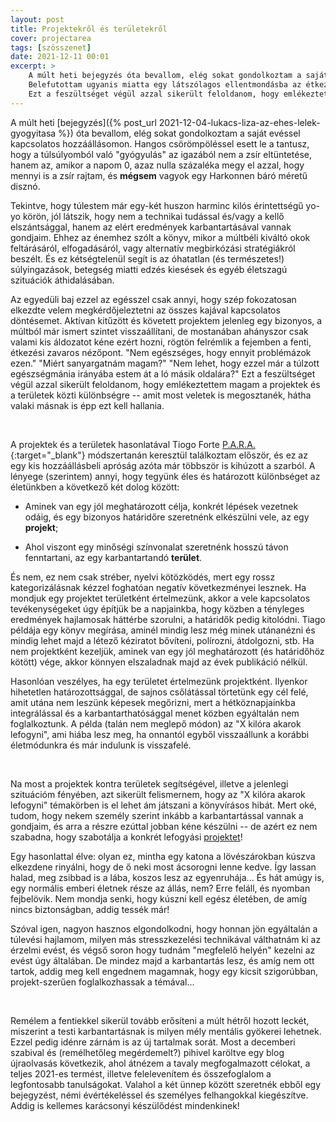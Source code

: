 ```yaml
---
layout: post
title: Projektekről és területekről
cover: projectarea
tags: [szösszenet]
date: 2021-12-11 00:01
excerpt: >
    A múlt heti bejegyzés óta bevallom, elég sokat gondolkoztam a saját evéssel kapcsolatos hozzáállásomon.
    Belefutottam ugyanis miatta egy látszólagos ellentmondásba az étkezés "megfelelő helyen kezelése" és néhány konkrét fitness célom között.
    Ezt a feszültséget végül azzal sikerült feloldanom, hogy emlékeztettem magam a projektek és a területek közti különbségre -- amit most veletek is megosztanék, hátha valaki másnak is épp ezt kell hallania.
---
```


A múlt heti [bejegyzés]({% post_url 2021-12-04-lukacs-liza-az-ehes-lelek-gyogyitasa %}) óta bevallom, elég sokat gondolkoztam a saját evéssel kapcsolatos hozzáállásomon.
Hangos csörömpöléssel esett le a tantusz, hogy a túlsúlyomból való "gyógyulás" az igazából nem a zsír eltüntetése, hanem az, amikor a napom 0, azaz nulla százaléka megy el azzal, hogy mennyi is a zsír rajtam, és **mégsem** vagyok egy Harkonnen báró méretű disznó.

Tekintve, hogy túlestem már egy-két huszon harminc kilós érintettségű yo-yo körön, jól látszik, hogy nem a technikai tudással és/vagy a kellő elszántsággal, hanem az elért eredmények karbantartásával vannak gondjaim.
Ehhez az énemhez szólt a könyv, mikor a múltbéli kiváltó okok feltárásáról, elfogadásáról, vagy alternatív megbirkózási stratégiákról beszélt.
És ez kétségtelenül segít is az óhatatlan (és természetes!) súlyingazások, betegség miatti edzés kiesések és egyéb életszagú szituációk áthidalásában.

Az egyedüli baj ezzel az egésszel csak annyi, hogy szép fokozatosan elkezdte velem megkérdőjeleztetni az összes kajával kapcsolatos döntésemet.
Aktívan kitűzött és követett projektem jelenleg egy bizonyos, a múltból már ismert szintet visszaállítani, de mostanában ahányszor csak valami kis áldozatot kéne ezért hozni, rögtön felrémlik a fejemben a fenti, étkezési zavaros nézőpont.
"Nem egészséges, hogy ennyit problémázok ezen."
"Miért sanyargatnám magam?"
"Nem lehet, hogy ezzel már a túlzott egészségmánia irányába estem át a ló másik oldalára?"
Ezt a feszültséget végül azzal sikerült feloldanom, hogy emlékeztettem magam a projektek és a területek közti különbségre -- amit most veletek is megosztanék, hátha valaki másnak is épp ezt kell hallania.

<br>

A projektek és a területek hasonlatával Tiogo Forte [P.A.R.A.](https://fortelabs.co/blog/para/){:target="_blank"} módszertanán keresztül találkoztam először, és ez az egy kis hozzáállásbeli apróság azóta már többször is kihúzott a szarból.
A lényege (szerintem) annyi, hogy tegyünk éles és határozott különbséget az életünkben a következő két dolog között:

- Aminek van egy jól meghatározott célja, konkrét lépések vezetnek odáig, és egy bizonyos határidőre szeretnénk elkészülni vele, az egy **projekt**;

- Ahol viszont egy minőségi színvonalat szeretnénk hosszú távon fenntartani, az egy karbantartandó **terület**.

És nem, ez nem csak stréber, nyelvi kötözködés, mert egy rossz kategorizálásnak kézzel foghatóan negatív következményei lesznek.
Ha mondjuk egy projektet területként értelmezünk, akkor a vele kapcsolatos tevékenységeket úgy építjük be a napjainkba, hogy közben a tényleges eredmények hajlamosak háttérbe szorulni, a határidők pedig kitolódni.
Tiago példája egy könyv megírása, aminél mindig lesz még minek utánanézni és mindig lehet majd a létező kéziratot bővíteni, polírozni, átdolgozni, stb.
Ha nem projektként kezeljük, aminek van egy jól meghatározott (és határidőhöz kötött) vége, akkor könnyen elszaladnak majd az évek publikáció nélkül.

Hasonlóan veszélyes, ha egy területet értelmezünk projektként.
Ilyenkor hihetetlen határozottsággal, de sajnos csőlátással törtetünk egy cél felé, amit utána nem leszünk képesek megőrizni, mert a hétköznapjainkba integrálással és a karbantarthatósággal menet közben egyáltalán nem foglalkoztunk.
A példa (talán nem meglepő módon) az "X kilóra akarok lefogyni", ami hiába lesz meg, ha onnantól egyből visszaállunk a korábbi életmódunkra és már indulunk is visszafelé.

<br>

Na most a projektek kontra területek segítségével, illetve a jelenlegi szituációm fényében, azt sikerült felismernem, hogy az "X kilóra akarok lefogyni" témakörben is el lehet ám játszani a könyvírásos hibát.
Mert oké, tudom, hogy nekem személy szerint inkább a karbantartással vannak a gondjaim, és arra a részre ezúttal jobban kéne készülni -- de azért ez nem szabadna, hogy szabotálja a konkrét lefogyási <u>projektet</u>!

Egy hasonlattal élve: olyan ez, mintha egy katona a lövészárokban kúszva elkezdene rinyálni, hogy de ő neki most ácsorogni lenne kedve.
Így lassan halad, meg zsibbad is a lába, koszos lesz az egyenruhája...
És hát amúgy is, egy normális emberi életnek része az állás, nem?
Erre feláll, és nyomban fejbelövik.
Nem mondja senki, hogy kúszni kell egész életében, de amíg nincs biztonságban, addig tessék már!

Szóval igen, nagyon hasznos elgondolkodni, hogy honnan jön egyáltalán a túlevési hajlamom, milyen más stresszkezelési technikával válthatnám ki az érzelmi evést, és végső soron hogy tudnám "megfelelő helyén" kezelni az evést úgy általában.
De mindez majd a karbantartás lesz, és amíg nem ott tartok, addig meg kell engednem magamnak, hogy egy kicsit szigorúbban, projekt-szerűen foglalkozhassak a témával...

<br>

Remélem a fentiekkel sikerül tovább erősíteni a múlt hétről hozott leckét, miszerint a testi karbantartásnak is milyen mély mentális gyökerei lehetnek.
Ezzel pedig idénre zárnám is az új tartalmak sorát.
Most a decemberi szabival és (remélhetőleg megérdemelt?) pihivel karöltve egy blog újraolvasás következik, ahol átnézem a tavaly megfogalmazott célokat, a teljes 2021-es termést, illetve felelevenítem és összefoglalom a legfontosabb tanulságokat.
Valahol a két ünnep között szeretnék ebből egy bejegyzést, némi évértékeléssel és személyes felhangokkal kiegészítve.
Addig is kellemes karácsonyi készülődést mindenkinek!